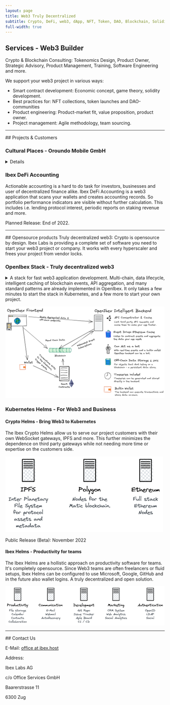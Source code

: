 ```yaml
---
layout: page
title: Web3 Truly Decentralized
subtitle: Crypto, DeFi, web3, dApp, NFT, Token, DAO, Blockchain, Solidity, EVM... Truly Decentralized.
full-width: true
---
```


## <a name="services"></a>Services - Web3 Builder
Crypto & Blockchain Consulting: Tokenomics Design, Product Owner, Strategic Advisory, Product Management, Training, Software Engineering and more.

We support your web3 project in various ways:

- Smart contract development: Economic concept, game theory, solidity development.
- Best practices for: NFT collections, token launches and DAO-communities
- Product engineering: Product-market fit, value proposition, product owner.
- Project management: Agile methodology, team sourcing.

<hr/>
## <a name="projects"></a>Projects & Customers

### Cultural Places - Oroundo Mobile GmbH
<details></summary>Oroundo mobile operates the platform [Culturalplaces](https://www.culturalplaces.com) that sells tour guides and tickets to cultural venues like museums. The company wants to develop the platform towards a community for people that work in the cultural industry. The "cultural people" can find funding, collaboration partners and fans in the community.</summary>

<p>In the first stage of the product we launched a token ($CPTC) and a "StoreFront"-application that sells tickets, redeemable vouchers, art and media files as NFTs. In the second stage the platform will evolve into a DAO-governed community that is self-managing.</p>

<p>Project homepage & litepaper: [Culturalplaces Metaverse](https://www.culturalplaces.com/metaverse)</p>
</details>

### Ibex DeFi Accounting
Actionable accounting is a hard to do task for investors, businesses and user of decentralized finance alike. Ibex DeFi Accounting is a web3 application that scans your wallets and creates accounting records. So portfolio performance indicators are visible without further calculation. This includes i.e. lending protocol interest, periodic reports on staking revenue and more.

Planned Release: End of 2022.

<hr/>
## <a name="opensource"></a>Opensource products
Truly decentralized web3: Crypto is opensource by design. Ibex Labs is providing a complete set of software you need to start your web3 project or company. It works with every hyperscaler and frees your project from vendor locks.

### OpenIbex Stack - Truly decentralized web3
<details><summary>A stack for fast web3 application development. Multi-chain, data lifecycle, intelligent caching of blockchain events, API aggregation, and many standard patterns are already implemented in OpenIbex. It only takes a few minutes to start the stack in Kubernetes, and a few more to start your own project.</summary>

<p>OpenIbex setups start at 3 containers and can scale up into a cluster, so that OpenIbex helps you grow. The software framework of OpenIbex has three parts that can be used combined or as single blocks: Frontend, Intelligent Backend and Smartcontract Helpers.</p>

Planned Release (Beta): November 2022
</details>

![OpenIbex Stack](assets/img/openibex-overview.png)

### Kubernetes Helms - For Web3 and Business
#### Crypto Helms - Bring Web3 to Kubernetes
The Ibex Crypto Helms allow us to serve our project customers with their own WebSocket gateways, IPFS and more. This further minimizes the dependence on third party gateways while not needing more time or expertise on the customers side.

![OpenIbex Stack](assets/img/ibex-k8s-crypto-stacks.png)

Public Release (Beta): November 2022

#### Ibex Helms - Productivity for teams
The Ibex Helms are a hollistic approach on productivity software for teams. It's completely opensource. Since Web3 teams are often freelancers or fluid setups, Ibex Helms can be configured to use Microsoft, Google, GitHub and in the future also wallet logins. A truly decentralized and open solution.

![OpenIbex Stack](assets/img/ibex-k8s-oss-stacks.png)

<hr/>
## <a name="contact"></a>Contact Us

E-Mail: [office at ibex.host](mailto:office@ibex.host)

Address:

Ibex Labs AG

c/o Office Services GmbH

Baarerstrasse 11

6300 Zug